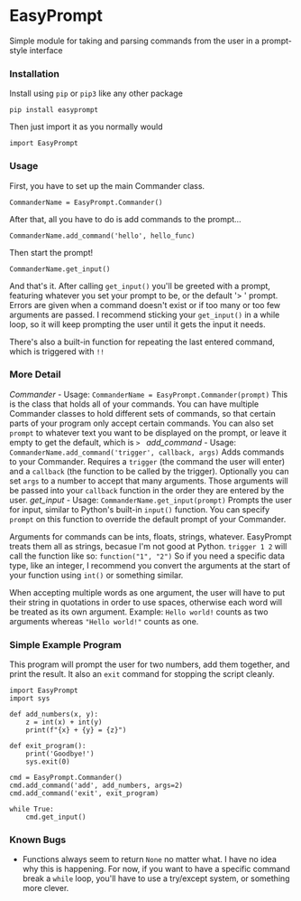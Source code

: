 # EasyPrompt
Simple module for taking and parsing commands from the user in a prompt-style interface

### Installation
Install using ``pip`` or ``pip3`` like any other package

    pip install easyprompt

Then just import it as you normally would

	import EasyPrompt

### Usage
First, you have to set up the main Commander class.

	CommanderName = EasyPrompt.Commander()

After that, all you have to do is add commands to the prompt...

	CommanderName.add_command('hello', hello_func)

Then start the prompt!

	CommanderName.get_input()

And that's it. After calling ``get_input()`` you'll be greeted with a prompt, featuring whatever you set your prompt to be, or the default '> ' prompt.
Errors are given when a command doesn't exist or if too many or too few arguments are passed. I recommend sticking your ``get_input()`` in a while loop, so it will keep prompting the user until it gets the input it needs.

There's also a built-in function for repeating the last entered command, which is triggered with ``!!``

### More Detail
*Commander* - Usage: ``CommanderName = EasyPrompt.Commander(prompt)`` This is the class that holds all of your commands. You can have multiple Commander classes to hold different sets of commands, so that certain parts of your program only accept certain commands. You can also set ``prompt`` to whatever text you want to be displayed on the prompt, or leave it empty to get the default, which is ``> ``
*add_command* - Usage: ``CommanderName.add_command('trigger', callback, args)`` Adds commands to your Commander. Requires a ``trigger`` (the command the user will enter) and a ``callback`` (the function to be called by the trigger). Optionally you can set ``args`` to a number to accept that many arguments. Those arguments will be passed into your ``callback`` function in the order they are entered by the user.
*get_input* - Usage: ``CommanderName.get_input(prompt)`` Prompts the user for input, similar to Python's built-in ``input()`` function. You can specify ``prompt`` on this function to override the default prompt of your Commander.

Arguments for commands can be ints, floats, strings, whatever. EasyPrompt treats them all as strings, becasue I'm not good at Python. ``trigger 1 2`` will call the function like so: ``function("1", "2")`` So if you need a specific data type, like an integer, I recommend you convert the arguments at the start of your function using ``int()`` or something similar.

When accepting multiple words as one argument, the user will have to put their string in quotations in order to use spaces, otherwise each word will be treated as its own argument. Example: ``Hello world!`` counts as two arguments whereas ``"Hello world!"`` counts as one.

### Simple Example Program
This program will prompt the user for two numbers, add them together, and print the result. It also an ``exit`` command for stopping the script cleanly.

	import EasyPrompt
	import sys

	def add_numbers(x, y):
		z = int(x) + int(y)
		print(f"{x} + {y} = {z}")
	
	def exit_program():
		print('Goodbye!')
		sys.exit(0)

	cmd = EasyPrompt.Commander()
	cmd.add_command('add', add_numbers, args=2)
	cmd.add_command('exit', exit_program)

	while True:
		cmd.get_input()

### Known Bugs
* Functions always seem to return ``None`` no matter what. I have no idea why this is happening. For now, if you want to have a specific command break a ``while`` loop, you'll have to use a try/except system, or something more clever.
